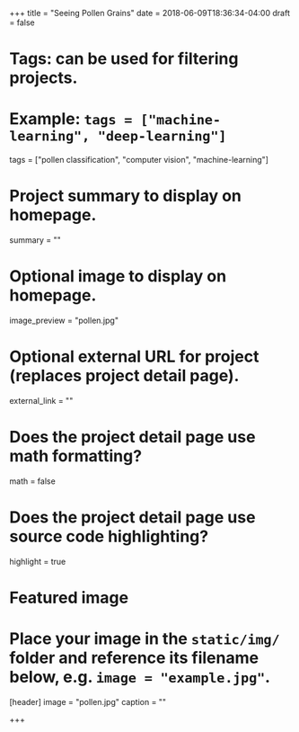 +++
title = "Seeing Pollen Grains"
date = 2018-06-09T18:36:34-04:00
draft = false

# Tags: can be used for filtering projects.
# Example: `tags = ["machine-learning", "deep-learning"]`
tags = ["pollen classification", "computer vision", "machine-learning"]

# Project summary to display on homepage.
summary = ""

# Optional image to display on homepage.
image_preview = "pollen.jpg"

# Optional external URL for project (replaces project detail page).
external_link = ""

# Does the project detail page use math formatting?
math = false

# Does the project detail page use source code highlighting?
highlight = true

# Featured image
# Place your image in the `static/img/` folder and reference its filename below, e.g. `image = "example.jpg"`.
[header]
image = "pollen.jpg"
caption = ""

+++
